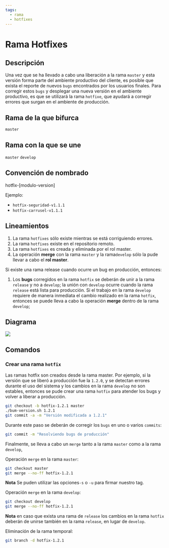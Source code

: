 ```yaml
---
tags:
  - rama
  - hotfixes
---
```



# Rama Hotfixes

## Descripción

Una vez que se ha llevado a cabo una liberación a la rama `master` y esta versión forma parte del ambiente productivo del cliente, es posible que exista el reporte de nuevos `bugs` encontrados por los usuarios finales. Para corregir estos `bugs` y desplegar una nueva versión en el ambiente productivo, es que se utilizará la rama `hotfixe`, que ayudará a corregir errores que surgan en el ambiente de producción.

## Rama de la que bifurca

`master`

## Rama con la que se une

`master`
`develop`

## Convención de nombrado

hotfix-\[modulo-version\]

Ejemplo:

* `hotfix-seguridad-v1.1.1`
* `hotfix-carrusel-v1.1.1`

## Lineamientos

1. La rama `hotfixes` sólo existe mientras se está corriguiendo errores.
2. La rama `hotfixes` existe en el repositorio remoto.
3. La rama `hotfixes` es creada y eliminada por el rol master.
4. La operación **merge** con la rama `master` y la rama`develop` sólo la pude llevar a cabo el **rol master**.

Si existe una rama release cuando ocurre un bug en producción, entonces:

1. Los **bugs** corregidos en la rama `hotfix` se deberán de unir a la rama `release` y no a `develop`; la unión con `develop` ocurre cuando la rama `release` está lista para producción. Si el trabajo en la rama `develop` requiere de manera inmediata el cambio realizado en la rama `hotfix`, entonces se puede lleva a cabo la operación **merge** dentro de la rama `develop`;

## Diagrama

![](/assets/img/git/branch-hotfixes.png)

## Comandos

### Crear una rama `hotfix`

Las ramas hotfix son creados desde la rama master. Por ejemplo, si la versión que se liberó a producción fue la `1.2.0`, y se detectan errores durante el uso del sistema y los cambios en la rama `develop` no son estables, entonces se pude crear una rama `hotfix` para atender los bugs y volver a liberar a producción.

```bash
git checkout -b hotfix-1.2.1 master
./bum-version.sh 1.2.1
git commit -a -m "Versión modificada a 1.2.1"
```

Durante este paso se deberán de corregir los `bugs` en uno o varios `commits`:

```bash
git commit -m "Resolviendo bugs de producción"
```

Finalmente, se lleva a cabo un `merge` tanto a la rama `master` como a la rama `develop`,

Operación `merge` en la rama `master`:

```bash
git checkout master
git merge --no-ff hotfix-1.2.1
```

**Nota** Se puden utilizar las opciones`-s` o `-u` para firmar nuestro tag.

Operación `merge` en la rama `develop`:

```bash
git checkout develop
git merge --no-ff hotfix-1.2.1
```

**Nota** en caso que exista una rama de `release` los cambios en la rama `hotfix` deberán de unirse también en la rama `release`, en lugar de `develop`.

Eliminación de la rama temporal:

```bash
git branch -d hotfix-1.2.1
```
